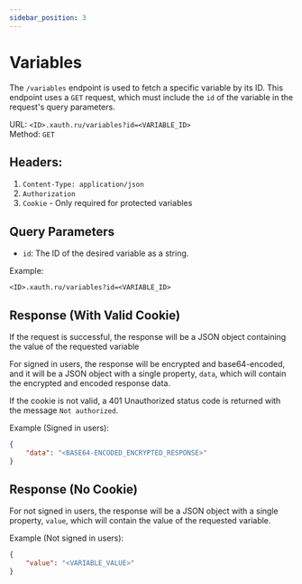 ```yaml
---
sidebar_position: 3
---
```

# Variables

The `/variables` endpoint is used to fetch a specific variable by its ID. This endpoint uses a `GET` request, which must include the `id` of the variable in the request's query parameters.

URL: `<ID>.xauth.ru/variables?id=<VARIABLE_ID>`<br/>
Method: `GET`<br/>

## Headers: 
1. `Content-Type: application/json`
2. `Authorization`
2. `Cookie` - Only required for protected variables

## Query Parameters
- `id`: The ID of the desired variable as a string.

Example:

`<ID>.xauth.ru/variables?id=<VARIABLE_ID>`

## Response (With Valid Cookie)
If the request is successful, the response will be a JSON object containing the value of the requested variable

For signed in users, the response will be encrypted and base64-encoded, and it will be a JSON object with a single property, `data`, which will contain the encrypted and encoded response data.

If the cookie is not valid, a 401 Unauthorized status code is returned with the message `Not authorized`.

Example (Signed in users):

```json
{
    "data": "<BASE64-ENCODED_ENCRYPTED_RESPONSE>"
}
```

## Response (No Cookie)
For not signed in users, the response will be a JSON object with a single property, `value`, which will contain the value of the requested variable.

Example (Not signed in users):
```json
{
    "value": "<VARIABLE_VALUE>"
}
```